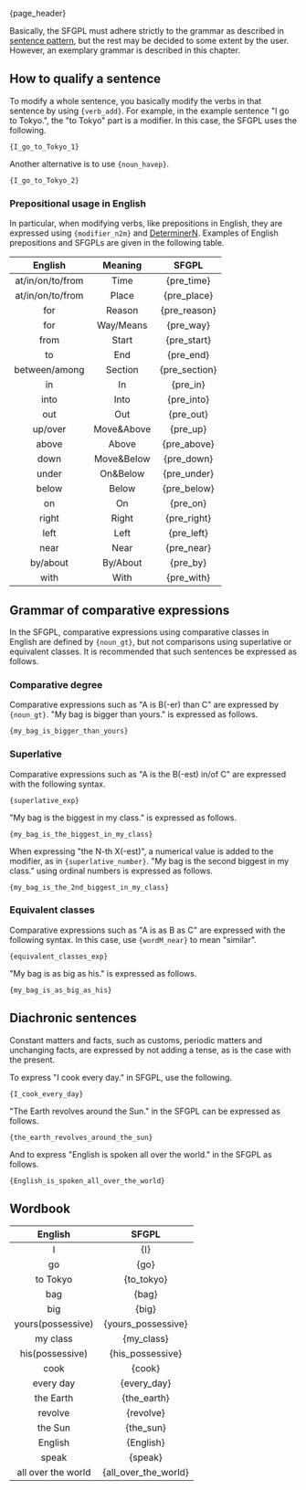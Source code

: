 {page_header}

Basically, the SFGPL must adhere strictly to the grammar as described in [sentence pattern]({docs_sentence_pattern}), but the rest may be decided to some extent by the user.
However, an exemplary grammar is described in this chapter.

## How to qualify a sentence

To modify a whole sentence, you basically modify the verbs in that sentence by using ```{verb_add}```.
For example, in the example sentence "I go to Tokyo.", the "to Tokyo" part is a modifier.
In this case, the SFGPL uses the following.

```SFGPL
{I_go_to_Tokyo_1}
```

Another alternative is to use ```{noun_havep}```.

```SFGPL
{I_go_to_Tokyo_2}
```

### Prepositional usage in English

In particular, when modifying verbs, like prepositions in English, they are expressed using ```{modifier_n2m}``` and [DeterminerN]({docs_DeterminerN}).
Examples of English prepositions and SFGPLs are given in the following table.

|English|Meaning|SFGPL|
|:-:|:-:|:-:|
|at/in/on/to/from|Time|{pre_time}|
|at/in/on/to/from|Place|{pre_place}|
|for|Reason|{pre_reason}|
|for|Way/Means|{pre_way}|
|from|Start|{pre_start}|
|to|End|{pre_end}|
|between/among|Section|{pre_section}|
|in|In|{pre_in}|
|into|Into|{pre_into}|
|out|Out|{pre_out}|
|up/over|Move&Above|{pre_up}|
|above|Above|{pre_above}|
|down|Move&Below|{pre_down}|
|under|On&Below|{pre_under}|
|below|Below|{pre_below}|
|on|On|{pre_on}|
|right|Right|{pre_right}|
|left|Left|{pre_left}|
|near|Near|{pre_near}|
|by/about|By/About|{pre_by}|
|with|With|{pre_with}|

## Grammar of comparative expressions

In the SFGPL, comparative expressions using comparative classes in English are defined by ```{noun_gt}```, but not comparisons using superlative or equivalent classes.
It is recommended that such sentences be expressed as follows.

### Comparative degree

Comparative expressions such as "A is B(-er) than C" are expressed by ```{noun_gt}```.
"My bag is bigger than yours." is expressed as follows.

```SFGPL
{my_bag_is_bigger_than_yours}
```

### Superlative

Comparative expressions such as "A is the B(-est) in/of C" are expressed with the following syntax.

```SFGPL
{superlative_exp}
```

"My bag is the biggest in my class." is expressed as follows.

```SFGPL
{my_bag_is_the_biggest_in_my_class}
```

When expressing "the N-th X(-est)", a numerical value is added to the modifier, as in ```{superlative_number}```.
"My bag is the second biggest in my class." using ordinal numbers is expressed as follows.

```SFGPL
{my_bag_is_the_2nd_biggest_in_my_class}
```

### Equivalent classes

Comparative expressions such as "A is as B as C" are expressed with the following syntax.
In this case, use ```{wordM_near}``` to mean "similar".

```SFGPL
{equivalent_classes_exp}
```

"My bag is as big as his." is expressed as follows.

```SFGPL
{my_bag_is_as_big_as_his}
```

## Diachronic sentences

Constant matters and facts, such as customs, periodic matters and unchanging facts, are expressed by not adding a tense, as is the case with the present.

To express "I cook every day." in SFGPL, use the following.

```SFGPL
{I_cook_every_day}
```

"The Earth revolves around the Sun." in the SFGPL can be expressed as follows.

```SFGPL
{the_earth_revolves_around_the_sun}
```

And to express "English is spoken all over the world." in the SFGPL as follows.

```SFGPL
{English_is_spoken_all_over_the_world}
```

## Wordbook

|English|SFGPL|
|:-:|:-:|
|I|{I}|
|go|{go}|
|to Tokyo|{to_tokyo}|
|bag|{bag}|
|big|{big}|
|yours(possessive)|{yours_possessive}|
|my class|{my_class}|
|his(possessive)|{his_possessive}|
|cook|{cook}|
|every day|{every_day}|
|the Earth|{the_earth}|
|revolve|{revolve}|
|the Sun|{the_sun}|
|English|{English}|
|speak|{speak}|
|all over the world|{all_over_the_world}|
